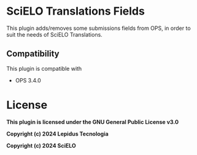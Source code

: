 # SciELO Translations Fields

This plugin adds/removes some submissions fields from OPS, in order to suit the needs of SciELO Translations.

## Compatibility

This plugin is compatible with
* OPS 3.4.0

# License
__This plugin is licensed under the GNU General Public License v3.0__

__Copyright (c) 2024 Lepidus Tecnologia__

__Copyright (c) 2024 SciELO__
